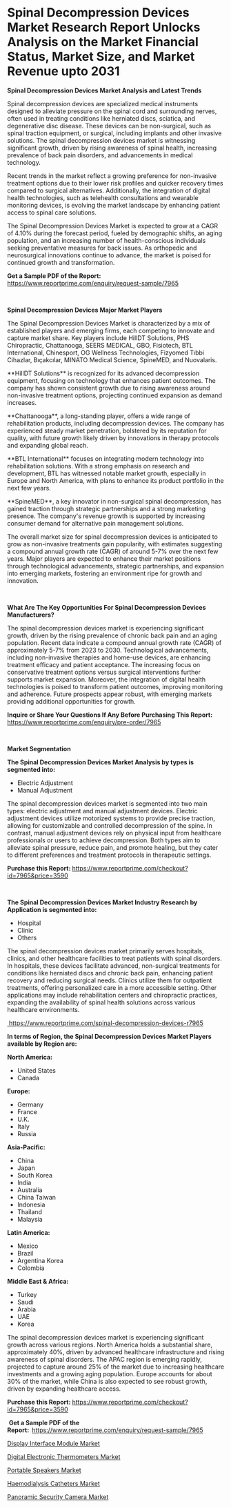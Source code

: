 <p><h1>Spinal Decompression Devices Market Research Report Unlocks Analysis on the Market Financial Status, Market Size, and Market Revenue upto 2031</h1></p><p><strong>Spinal Decompression Devices Market Analysis and Latest Trends</strong></p>
<p><p>Spinal decompression devices are specialized medical instruments designed to alleviate pressure on the spinal cord and surrounding nerves, often used in treating conditions like herniated discs, sciatica, and degenerative disc disease. These devices can be non-surgical, such as spinal traction equipment, or surgical, including implants and other invasive solutions. The spinal decompression devices market is witnessing significant growth, driven by rising awareness of spinal health, increasing prevalence of back pain disorders, and advancements in medical technology.</p><p>Recent trends in the market reflect a growing preference for non-invasive treatment options due to their lower risk profiles and quicker recovery times compared to surgical alternatives. Additionally, the integration of digital health technologies, such as telehealth consultations and wearable monitoring devices, is evolving the market landscape by enhancing patient access to spinal care solutions.</p><p>The Spinal Decompression Devices Market is expected to grow at a CAGR of 4.10% during the forecast period, fueled by demographic shifts, an aging population, and an increasing number of health-conscious individuals seeking preventative measures for back issues. As orthopedic and neurosurgical innovations continue to advance, the market is poised for continued growth and transformation.</p></p>
<p><strong>Get a Sample PDF of the Report:&nbsp;</strong> <a href="https://www.reportprime.com/enquiry/request-sample/7965?utm_campaign=1943&utm_medium=2&utm_source=Github&utm_content=ia&utm_term=25122024&utm_id=spinal-decompression-devices">https://www.reportprime.com/enquiry/request-sample/7965</a></p>
<p>&nbsp;</p>
<p><strong>Spinal Decompression Devices Major Market Players</strong></p>
<p><p>The Spinal Decompression Devices Market is characterized by a mix of established players and emerging firms, each competing to innovate and capture market share. Key players include HillDT Solutions, PHS Chiropractic, Chattanooga, SEERS MEDICAL, GBO, Fisiotech, BTL International, Chinesport, OG Wellness Technologies, Fizyomed Tıbbi Cihazlar, Bıçakcılar, MINATO Medical Science, SpineMED, and Nuovalaris.</p><p>**HillDT Solutions** is recognized for its advanced decompression equipment, focusing on technology that enhances patient outcomes. The company has shown consistent growth due to rising awareness around non-invasive treatment options, projecting continued expansion as demand increases.</p><p>**Chattanooga**, a long-standing player, offers a wide range of rehabilitation products, including decompression devices. The company has experienced steady market penetration, bolstered by its reputation for quality, with future growth likely driven by innovations in therapy protocols and expanding global reach.</p><p>**BTL International** focuses on integrating modern technology into rehabilitation solutions. With a strong emphasis on research and development, BTL has witnessed notable market growth, especially in Europe and North America, with plans to enhance its product portfolio in the next few years.</p><p>**SpineMED**, a key innovator in non-surgical spinal decompression, has gained traction through strategic partnerships and a strong marketing presence. The company's revenue growth is supported by increasing consumer demand for alternative pain management solutions.</p><p>The overall market size for spinal decompression devices is anticipated to grow as non-invasive treatments gain popularity, with estimates suggesting a compound annual growth rate (CAGR) of around 5-7% over the next few years. Major players are expected to enhance their market positions through technological advancements, strategic partnerships, and expansion into emerging markets, fostering an environment ripe for growth and innovation.</p></p>
<p>&nbsp;</p>
<p><strong>What Are The Key Opportunities For Spinal Decompression Devices Manufacturers?</strong></p>
<p><p>The spinal decompression devices market is experiencing significant growth, driven by the rising prevalence of chronic back pain and an aging population. Recent data indicate a compound annual growth rate (CAGR) of approximately 5-7% from 2023 to 2030. Technological advancements, including non-invasive therapies and home-use devices, are enhancing treatment efficacy and patient acceptance. The increasing focus on conservative treatment options versus surgical interventions further supports market expansion. Moreover, the integration of digital health technologies is poised to transform patient outcomes, improving monitoring and adherence. Future prospects appear robust, with emerging markets providing additional opportunities for growth.</p></p>
<p><strong>Inquire or Share Your Questions If Any Before Purchasing This Report:</strong> <a href="https://www.reportprime.com/enquiry/pre-order/7965?utm_campaign=1943&utm_medium=2&utm_source=Github&utm_content=ia&utm_term=25122024&utm_id=spinal-decompression-devices">https://www.reportprime.com/enquiry/pre-order/7965</a></p>
<p>&nbsp;</p>
<p><strong>Market Segmentation</strong></p>
<p><strong>The Spinal Decompression Devices Market Analysis by types is segmented into:</strong></p>
<p><ul><li>Electric Adjustment</li><li>Manual Adjustment</li></ul></p>
<p><p>The spinal decompression devices market is segmented into two main types: electric adjustment and manual adjustment devices. Electric adjustment devices utilize motorized systems to provide precise traction, allowing for customizable and controlled decompression of the spine. In contrast, manual adjustment devices rely on physical input from healthcare professionals or users to achieve decompression. Both types aim to alleviate spinal pressure, reduce pain, and promote healing, but they cater to different preferences and treatment protocols in therapeutic settings.</p></p>
<p><strong>Purchase this Report:&nbsp;</strong><a href="https://www.reportprime.com/checkout?id=7965&price=3590&utm_campaign=1943&utm_medium=2&utm_source=Github&utm_content=ia&utm_term=25122024&utm_id=spinal-decompression-devices">https://www.reportprime.com/checkout?id=7965&price=3590</a></p>
<p>&nbsp;</p>
<p><strong>The Spinal Decompression Devices Market Industry Research by Application is segmented into:</strong></p>
<p><ul><li>Hospital</li><li>Clinic</li><li>Others</li></ul></p>
<p><p>The spinal decompression devices market primarily serves hospitals, clinics, and other healthcare facilities to treat patients with spinal disorders. In hospitals, these devices facilitate advanced, non-surgical treatments for conditions like herniated discs and chronic back pain, enhancing patient recovery and reducing surgical needs. Clinics utilize them for outpatient treatments, offering personalized care in a more accessible setting. Other applications may include rehabilitation centers and chiropractic practices, expanding the availability of spinal health solutions across various healthcare environments.</p></p>
<p><a href="https://www.reportprime.com/spinal-decompression-devices-r7965?utm_campaign=1943&utm_medium=2&utm_source=Github&utm_content=ia&utm_term=25122024&utm_id=spinal-decompression-devices">&nbsp;https://www.reportprime.com/spinal-decompression-devices-r7965</a></p>
<p><strong>In terms of Region, the Spinal Decompression Devices Market Players available by Region are:</strong></p>
<p>
    <p> <strong> North America: </strong>
        <ul>
            <li>United States</li>
            <li>Canada</li>
        </ul>
        </p> 
    <p> <strong> Europe: </strong>
        <ul>
            <li>Germany</li>
            <li>France</li>
            <li>U.K.</li>
            <li>Italy</li>
            <li>Russia</li>
        </ul>
        </p> 
    <p> <strong> Asia-Pacific: </strong>
        <ul>
            <li>China</li>
            <li>Japan</li>
            <li>South Korea</li>
            <li>India</li>
            <li>Australia</li>
            <li>China Taiwan</li>
            <li>Indonesia</li>
            <li>Thailand</li>
            <li>Malaysia</li>
        </ul>
        </p> 
    <p> <strong> Latin America: </strong>
        <ul>
            <li>Mexico</li>
            <li>Brazil</li>
            <li>Argentina Korea</li>
            <li>Colombia</li>
        </ul>
        </p> 
    <p> <strong> Middle East & Africa: </strong>
        <ul>
            <li>Turkey</li>
            <li>Saudi</li>
            <li>Arabia</li>
            <li>UAE</li>
            <li>Korea</li>
        </ul>
    </p>
    </p>
<p><p>The spinal decompression devices market is experiencing significant growth across various regions. North America holds a substantial share, approximately 40%, driven by advanced healthcare infrastructure and rising awareness of spinal disorders. The APAC region is emerging rapidly, projected to capture around 25% of the market due to increasing healthcare investments and a growing aging population. Europe accounts for about 30% of the market, while China is also expected to see robust growth, driven by expanding healthcare access.</p></p>
<p><strong>Purchase this Report: </strong><a href="https://www.reportprime.com/checkout?id=7965&price=3590&utm_campaign=1943&utm_medium=2&utm_source=Github&utm_content=ia&utm_term=25122024&utm_id=spinal-decompression-devices">https://www.reportprime.com/checkout?id=7965&price=3590</a></p>
<p>&nbsp;<strong>Get a Sample PDF of the Report:&nbsp;&nbsp;</strong><a href="https://www.reportprime.com/enquiry/request-sample/7965?utm_campaign=1943&utm_medium=2&utm_source=Github&utm_content=ia&utm_term=25122024&utm_id=spinal-decompression-devices">https://www.reportprime.com/enquiry/request-sample/7965</a></p>
<p><strong></strong></p>
<p><p><a href="https://www.linkedin.com/pulse/thorough-analysis-global-regional-development-display-interface-dzyoc?utm_campaign=1943&utm_medium=2&utm_source=Github&utm_content=ia&utm_term=25122024&utm_id=spinal-decompression-devices">Display Interface Module Market</a></p><p><a href="https://www.linkedin.com/pulse/regional-segment-trends-digital-electronic-thermometers-1fqif?utm_campaign=1943&utm_medium=2&utm_source=Github&utm_content=ia&utm_term=25122024&utm_id=spinal-decompression-devices">Digital Electronic Thermometers Market</a></p><p><a href="https://www.linkedin.com/pulse/in-depth-analysis-portable-speakers-market-dynamics-key-4phsc?utm_campaign=1943&utm_medium=2&utm_source=Github&utm_content=ia&utm_term=25122024&utm_id=spinal-decompression-devices">Portable Speakers Market</a></p><p><a href="https://github.com/JakirUddin511/Market-Research-Report-List-1/blob/main/haemodialysis-catheters-market.md?utm_campaign=1943&utm_medium=2&utm_source=Github&utm_content=ia&utm_term=25122024&utm_id=spinal-decompression-devices">Haemodialysis Catheters Market</a></p><p><a href="https://www.linkedin.com/pulse/panoramic-security-camera-market-research-report-2024--x0ngc?utm_campaign=1943&utm_medium=2&utm_source=Github&utm_content=ia&utm_term=25122024&utm_id=spinal-decompression-devices">Panoramic Security Camera Market</a></p></p>